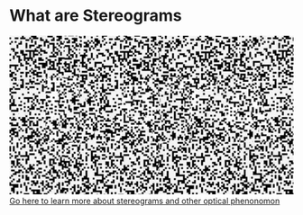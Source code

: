 
# What are Stereograms 
![Stereogram](RandomDotStereogram.jpg)
[Go here to learn more about stereograms and other optical phenonomon ]( https://www.vision3d.com)

